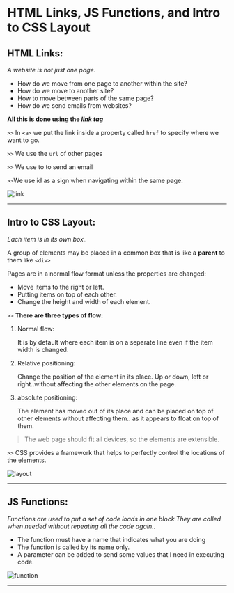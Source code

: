 # HTML Links, JS Functions, and Intro to CSS Layout

## HTML Links:

*A website is not just one page.*

* How do we move from one page to another within the site?
* How do we move to another site?
* How to move between parts of the same page?
* How do we send emails from websites?

**All this is done using the ***link tag*****

`>>` In `<a>` we put the link inside a property called `href` to specify where we want to go.

`>>` We use the `url` of other pages

`>>` We use to to send an email

`>>`We use id as a sign when navigating within the same page.

![link](https://en.ryte.com/wiki/nsfr_img_auth.php/7/70/AnchorTag_en.png)

---

## Intro to CSS Layout:

*Each item is in its own box..*

A group of elements may be placed in a common box that is like a **parent** to them like `<div>`

Pages are in a normal flow format unless the properties are changed:
* Move items to the right or left.
* Putting items on top of each other.
* Change the height and width of each element.

`>>` **There are three types of flow:**

1. Normal flow:
    
    It is by default where each item is on a separate line even if the item width is changed.

2. Relative positioning:

    Change the position of the element in its place. Up or down, left or right..without affecting the other elements on the page.

3. absolute positioning:

    The element has moved out of its place and can be placed on top of other elements without affecting them.. as it appears to float on top of them.

> The web page should fit all devices, so the elements are extensible.

`>>` CSS provides a framework that helps to perfectly control the locations of the elements.

![layout](https://bs-uploads.toptal.io/blackfish-uploads/uploaded_file/file/197755/image-1583190798408-7af80aeb943477b9375814bc95245a4e.png)

---
## JS Functions:

*Functions are used to put a set of code loads in one block.They are called when needed without repeating all the code again..*

* The function must have a name that indicates what you are doing
* The function is called by its name only.
* A parameter can be added to send some values that I need in executing code.

![function](https://s3.ap-south-1.amazonaws.com/s3.studytonight.com/tutorials/uploads/pictures/1587882057-1.png)

---
